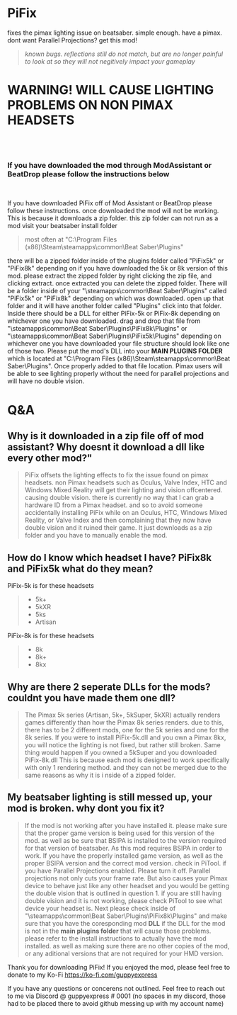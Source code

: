 # PiFix
 fixes the pimax lighting issue on beatsaber. simple enough. have a pimax. dont want Parallel Projections?
get this mod!
<br>

>*known bugs. reflections still do not match, but are no longer painful to look at so they will not negitively impact your gameplay*


# WARNING! WILL CAUSE LIGHTING PROBLEMS ON NON PIMAX HEADSETS

<br>

# <h3> If you have downloaded the mod through ModAssistant or BeatDrop please follow the instructions below </h3>


<br>

If you have downloaded PiFix off of Mod Assistant or BeatDrop please follow these instructions.
once downloaded the mod will not be working. This is because it downloads a zip folder. this zip folder can not run as a mod
visit your beatsaber install folder 
>most often at "C:\Program Files (x86)\Steam\steamapps\common\Beat Saber\Plugins" 

there will be a zipped folder inside of the plugins folder called "PiFix5k" or "PiFix8k" depending on if you have downloaded the 5k or 8k version of this mod. 
please extract the zipped folder by right clicking the zip file, and clicking extract. once extracted you can delete the zipped folder. There will be a folder inside of your "\steamapps\common\Beat Saber\Plugins" called "PiFix5k" or "PiFix8k" depending on which was downloaded. open up that folder and it will have another folder called "Plugins" click into that folder. Inside there should be a DLL for either PiFix-5k or PiFix-8k depending on whichever one you have downloaded. drag and drop that file from "\steamapps\common\Beat Saber\Plugins\PiFix8k\Plugins\" or "\steamapps\common\Beat Saber\Plugins\PiFix5k\Plugins\" depending on whichever one you have downloaded your file structure should look like one of those two. Please put the mod's DLL into your **MAIN PLUGINS FOLDER** which is located at "C:\Program Files (x86)\Steam\steamapps\common\Beat Saber\Plugins". Once properly added to that file location. Pimax users will be able to see lighting properly without the need for parallel projections and will have no double vision.



# Q&A

<h2> Why is it downloaded in a zip file off of mod assistant? Why doesnt it download a dll like every other mod?" </h2>

>PiFix offsets the lighting effects to fix the issue found on pimax headsets. non Pimax headsets such as Oculus, Valve Index, HTC and Windows Mixed Reality will get their lighting and vision offcentered. causing double vision. there is currently no way that I can grab a hardware ID from a Pimax headset. and so to avoid someone accidentally installing PiFix while on an Oculus, HTC, Windows Mixed Reality, or Valve Index and then complaining that they now have double vision and it ruined their game. It just downloads as a zip folder and you have to manually enable the mod.

<h2> How do I know which headset I have? PiFix8k and PiFix5k what do they mean?</h2>

PiFix-5k is for these headsets

>- 5k+
>- 5kXR
>- 5ks
>- Artisan


PiFix-8k is for these headsets

>- 8k
>- 8k+
>- 8kx

<h2> Why are there 2 seperate DLLs for the mods? couldnt you have made them one dll? </h2>

>The Pimax 5k series  (Artisan, 5k+, 5kSuper, 5kXR) actually renders games differently than how the Pimax 8k series renders. due to this, there has to be 2 different mods, one for the 5k series and one for the 8k series. If you were to install PiFix-5k.dll and you own a Pimax 8kx, you will notice the lighting is not fixed, but rather still broken. Same thing would happen if you owned a 5kSuper and you downloaded PiFix-8k.dll This is because each mod is designed to work specifically with only 1 rendering method. and they can not be merged due to the same reasons as why it is i nside of a zipped folder.

<h2> My beatsaber lighting is still messed up, your mod is broken. why dont you fix it?</h2>

>If the mod is not working after you have installed it. please make sure that the proper game version is being used for this version of the mod. as well as be sure that BSIPA is installed to the version required for that version of beatsaber. As this mod requires BSIPA in order to work. If you have the properly installed game version, as well as the proper BSIPA version and the correct mod version. check in PiTool. if you have Parallel Projections enabled. Please turn it off. Parallel projections not only cuts your frame rate. But also causes your Pimax device to behave just like any other headset and you would be getting the double vision that is outlined in question 1. if you are still having double vision and it is not working, please check PiTool to see what device your headset is. Next please check inside of "\steamapps\common\Beat Saber\Plugins\PiFix8k\Plugins\" and make sure that you have the coresponding mod **DLL** if the DLL for the mod is not in the **main plugins folder** that will cause those problems. please refer to the install instructions to actually have the mod installed. as well as making sure there are no other copies of the mod, or any aditional versions that are not required for your HMD version.


Thank you for downloading PiFix! If you enjoyed the mod, please feel free to donate to my Ko-Fi https://ko-fi.com/guppyexpress

If you have any questions or concerens not outlined. Feel free to reach out to me via Discord @ guppyexpress # 0001 (no spaces in my discord, those had to be placed there to avoid github messing up with my account name)
